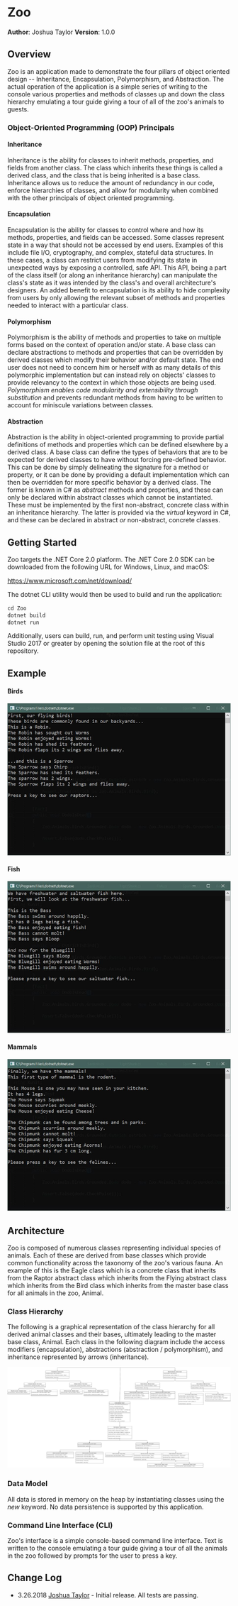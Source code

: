 # Zoo

**Author**: Joshua Taylor
**Version**: 1.0.0

## Overview

Zoo is an application made to demonstrate the four pillars of object
oriented design -- Inheritance, Encapsulation, Polymorphism, and
Abstraction. The actual operation of the application is a simple
series of writing to the console various properties and methods
of classes up and down the class hierarchy emulating a tour guide giving
a tour of all of the zoo's animals to guests.

### Object-Oriented Programming (OOP) Principals

#### Inheritance ####
Inheritance is the ability for classes to inherit methods, properties,
and fields from another class. The class which inherits these things is
called a derived class, and the class that is being inherited is a
base class. Inheritance allows us to reduce the amount of redundancy in
our code, enforce hierarchies of classes, and allow for modularity when
combined with the other principals of object oriented programming.

#### Encapsulation ####
Encapsulation is the ability for classes to control where and how its
methods, properties, and fields can be accessed. Some classes represent
state in a way that should not be accessed by end users. Examples of this
include file I/O, cryptography, and complex, stateful data structures.
In these cases, a class can restrict users from modifying its state in
unexpected ways by exposing a controlled, safe API. This API, being a
part of the class itself (or along an inheritance hierarchy) can manipulate
the class's state as it was intended by the class's and overall
architecture's designers. An added benefit to encapsulation is its ability
to hide complexity from users by only allowing the relevant subset of
methods and properties needed to interact with a particular class.

#### Polymorphism

Polymorphism is the ability of methods and properties to take on multiple
forms based on the context of operation and/or state. A base class can
declare abstractions to methods and properties that can be overridden by
derived classes which modify their behavior and/or default state. The end
user does not need to concern him or herself with as many details of this
polymorphic implementation but can instead rely on objects' classes to
provide relevancy to the context in which those objects are being used.
_Polymorphism enables code modularity and extensibility through
substitution_ and prevents redundant methods from having to be written to account for miniscule variations between classes.

#### Abstraction

Abstraction is the ability in object-oriented programming to provide
partial definitions of methods and properties which can be defined elsewhere
by a derived class. A base class can define the types of behaviors that are
to be expected for derived classes to have without forcing pre-defined
behavior. This can be done by simply delineating the signature for a method
or property, or it can be done by providing a default implementation which
can then be overridden for more specific behavior by a derived class. The
former is known in C# as _abstract_ methods and properties, and these can
only be declared within abstract classes which cannot be instantiated.
These must be implemented by the first non-abstract, concrete class within
an inheritance hierarchy. The latter is provided via the _virtual_ keyword in C#, and these can be declared in abstract *or* non-abstract, concrete
classes. 

## Getting Started

Zoo targets the .NET Core 2.0 platform. The .NET Core 2.0 SDK can
be downloaded from the following URL for Windows, Linux, and macOS:

https://www.microsoft.com/net/download/

The dotnet CLI utility would then be used to build and run the application:

    cd Zoo
    dotnet build
    dotnet run

Additionally, users can build, run, and perform unit testing using Visual
Studio 2017 or greater by opening the solution file at the root of this
repository.

## Example

#### Birds ####
![Birds Screenshot](/assets/birdsScreenshot.JPG)
#### Fish ####
![Fish Screenshot](/assets/fishScreenshot.JPG)
#### Mammals ####
![Mammals Screenshot](/assets/mammalsScreenshot.JPG)

## Architecture

Zoo is composed of numerous classes representing individual species of
animals. Each of these are derived from base classes which provide common
functionality across the taxonomy of the zoo's various fauna. An example
of this is the Eagle class which is a concrete class that inherits from
the Raptor abstract class which inherits from the Flying abstract class
which inherits from the Bird class which inherits from the master base
class for all animals in the zoo, Animal.

### Class Hierarchy

The following is a graphical representation of the class hierarchy for all
derived animal classes and their bases, ultimately leading to the master
base class, Animal. Each class in the following diagram include the access
modifiers (encapsulation), abstractions (abstraction / polymorphism), and
inheritance represented by arrows (inheritance).

![Class Hierarchy Diagram](/assets/zooClasses.JPG)

### Data Model

All data is stored in memory on the heap by instantiating classes using the
*new* keyword. No data persistence is supported by this application.

### Command Line Interface (CLI)

Zoo's interface is a simple console-based command line interface. Text is
written to the console emulating a tour guide giving a tour of all the
animals in the zoo followed by prompts for the user to press a key.

## Change Log

* 3.26.2018 [Joshua Taylor](mailto:taylor.joshua88@gmail.com) - Initial
release. All tests are passing.
